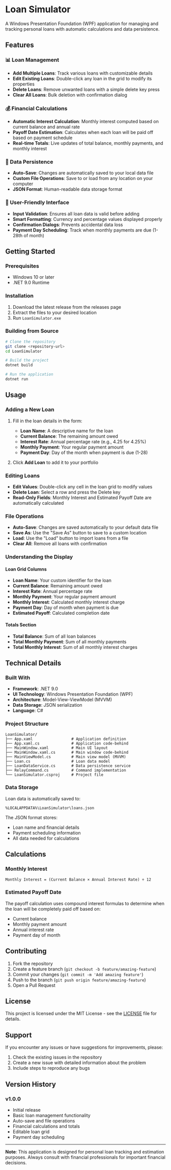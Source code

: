 # Loan Simulator

A Windows Presentation Foundation (WPF) application for managing and tracking personal loans with automatic calculations and data persistence.

## Features

### 📊 Loan Management
- **Add Multiple Loans**: Track various loans with customizable details
- **Edit Existing Loans**: Double-click any loan in the grid to modify its properties
- **Delete Loans**: Remove unwanted loans with a simple delete key press
- **Clear All Loans**: Bulk deletion with confirmation dialog

### 💰 Financial Calculations
- **Automatic Interest Calculation**: Monthly interest computed based on current balance and annual rate
- **Payoff Date Estimation**: Calculates when each loan will be paid off based on payment schedule
- **Real-time Totals**: Live updates of total balance, monthly payments, and monthly interest

### 💾 Data Persistence
- **Auto-Save**: Changes are automatically saved to your local data file
- **Custom File Operations**: Save to or load from any location on your computer
- **JSON Format**: Human-readable data storage format

### 🎯 User-Friendly Interface
- **Input Validation**: Ensures all loan data is valid before adding
- **Smart Formatting**: Currency and percentage values displayed properly
- **Confirmation Dialogs**: Prevents accidental data loss
- **Payment Day Scheduling**: Track when monthly payments are due (1-28th of month)

## Getting Started

### Prerequisites
- Windows 10 or later
- .NET 9.0 Runtime

### Installation
1. Download the latest release from the releases page
2. Extract the files to your desired location
3. Run `LoanSimulator.exe`

### Building from Source
```bash
# Clone the repository
git clone <repository-url>
cd LoanSimulator

# Build the project
dotnet build

# Run the application
dotnet run
```

## Usage

### Adding a New Loan
1. Fill in the loan details in the form:
   - **Loan Name**: A descriptive name for the loan
   - **Current Balance**: The remaining amount owed
   - **Interest Rate**: Annual percentage rate (e.g., 4.25 for 4.25%)
   - **Monthly Payment**: Your regular payment amount
   - **Payment Day**: Day of the month when payment is due (1-28)

2. Click **Add Loan** to add it to your portfolio

### Editing Loans
- **Edit Values**: Double-click any cell in the loan grid to modify values
- **Delete Loan**: Select a row and press the Delete key
- **Read-Only Fields**: Monthly Interest and Estimated Payoff Date are automatically calculated

### File Operations
- **Auto-Save**: Changes are saved automatically to your default data file
- **Save As**: Use the "Save As" button to save to a custom location
- **Load**: Use the "Load" button to import loans from a file
- **Clear All**: Remove all loans with confirmation

### Understanding the Display

#### Loan Grid Columns
- **Loan Name**: Your custom identifier for the loan
- **Current Balance**: Remaining amount owed
- **Interest Rate**: Annual percentage rate
- **Monthly Payment**: Your regular payment amount
- **Monthly Interest**: Calculated monthly interest charge
- **Payment Day**: Day of month when payment is due
- **Estimated Payoff**: Calculated completion date

#### Totals Section
- **Total Balance**: Sum of all loan balances
- **Total Monthly Payment**: Sum of all monthly payments
- **Total Monthly Interest**: Sum of all monthly interest charges

## Technical Details

### Built With
- **Framework**: .NET 9.0
- **UI Technology**: Windows Presentation Foundation (WPF)
- **Architecture**: Model-View-ViewModel (MVVM)
- **Data Storage**: JSON serialization
- **Language**: C#

### Project Structure
```
LoanSimulator/
├── App.xaml                 # Application definition
├── App.xaml.cs              # Application code-behind
├── MainWindow.xaml          # Main UI layout
├── MainWindow.xaml.cs       # Main window code-behind
├── MainViewModel.cs         # Main view model (MVVM)
├── Loan.cs                  # Loan data model
├── LoanDataService.cs       # Data persistence service
├── RelayCommand.cs          # Command implementation
└── LoanSimulator.csproj     # Project file
```

### Data Storage
Loan data is automatically saved to:
```
%LOCALAPPDATA%\LoanSimulator\loans.json
```

The JSON format stores:
- Loan name and financial details
- Payment scheduling information
- All data needed for calculations

## Calculations

### Monthly Interest
```
Monthly Interest = (Current Balance × Annual Interest Rate) ÷ 12
```

### Estimated Payoff Date
The payoff calculation uses compound interest formulas to determine when the loan will be completely paid off based on:
- Current balance
- Monthly payment amount
- Annual interest rate
- Payment day of month

## Contributing

1. Fork the repository
2. Create a feature branch (`git checkout -b feature/amazing-feature`)
3. Commit your changes (`git commit -m 'Add amazing feature'`)
4. Push to the branch (`git push origin feature/amazing-feature`)
5. Open a Pull Request

## License

This project is licensed under the MIT License - see the [LICENSE](LICENSE) file for details.

## Support

If you encounter any issues or have suggestions for improvements, please:
1. Check the existing issues in the repository
2. Create a new issue with detailed information about the problem
3. Include steps to reproduce any bugs

## Version History

### v1.0.0
- Initial release
- Basic loan management functionality
- Auto-save and file operations
- Financial calculations and totals
- Editable loan grid
- Payment day scheduling

---

**Note**: This application is designed for personal loan tracking and estimation purposes. Always consult with financial professionals for important financial decisions.
